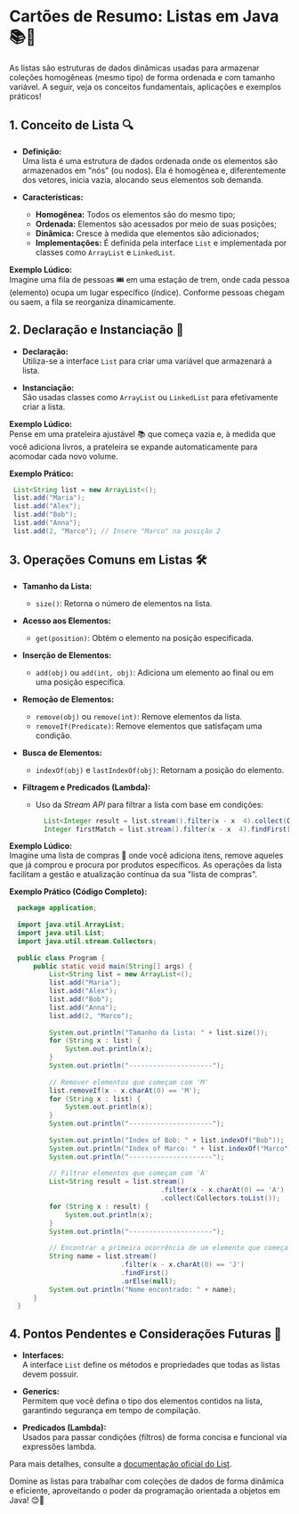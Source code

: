 # Cartões de Resumo: Listas em Java 📚📝

  As listas são estruturas de dados dinâmicas usadas para armazenar coleções homogêneas (mesmo tipo) de forma ordenada e com tamanho variável. A seguir, veja os conceitos fundamentais, aplicações e exemplos práticos!


## 1. Conceito de Lista 🔍

  - **Definição:**  
    Uma lista é uma estrutura de dados ordenada onde os elementos são armazenados em "nós" (ou nodos). Ela é homogênea e, diferentemente dos vetores, inicia vazia, alocando seus elementos sob demanda.
  
  - **Características:**  
    - **Homogênea:** Todos os elementos são do mesmo tipo;  
    - **Ordenada:** Elementos são acessados por meio de suas posições;  
    - **Dinâmica:** Cresce à medida que elementos são adicionados;  
    - **Implementações:** É definida pela interface `List` e implementada por classes como `ArrayList` e `LinkedList`.

  **Exemplo Lúdico:**  
  Imagine uma fila de pessoas 🎟️ em uma estação de trem, onde cada pessoa (elemento) ocupa um lugar específico (índice). Conforme pessoas chegam ou saem, a fila se reorganiza dinamicamente.


## 2. Declaração e Instanciação 🔧

  - **Declaração:**  
    Utiliza-se a interface `List` para criar uma variável que armazenará a lista.
  
  - **Instanciação:**  
    São usadas classes como `ArrayList` ou `LinkedList` para efetivamente criar a lista.

  **Exemplo Lúdico:**  
  Pense em uma prateleira ajustável 📚 que começa vazia e, à medida que você adiciona livros, a prateleira se expande automaticamente para acomodar cada novo volume.

  **Exemplo Prático:**
   ```java
    List<String list = new ArrayList<();
    list.add("Maria");
    list.add("Alex");
    list.add("Bob");
    list.add("Anna");
    list.add(2, "Marco"); // Insere "Marco" na posição 2
   ```


## 3. Operações Comuns em Listas 🛠️

  - **Tamanho da Lista:**  
    - `size()`: Retorna o número de elementos na lista.
  
  - **Acesso aos Elementos:**  
    - `get(position)`: Obtém o elemento na posição especificada.
  
  - **Inserção de Elementos:**  
    - `add(obj)` ou `add(int, obj)`: Adiciona um elemento ao final ou em uma posição específica.
  
  - **Remoção de Elementos:**  
    - `remove(obj)` ou `remove(int)`: Remove elementos da lista.  
    - `removeIf(Predicate)`: Remove elementos que satisfaçam uma condição.
  
  - **Busca de Elementos:**  
    - `indexOf(obj)` e `lastIndexOf(obj)`: Retornam a posição do elemento.
  
  - **Filtragem e Predicados (Lambda):**  
    - Uso da *Stream API* para filtrar a lista com base em condições:
      ```java
        List<Integer result = list.stream().filter(x - x  4).collect(Collectors.toList());
        Integer firstMatch = list.stream().filter(x - x  4).findFirst().orElse(null);
       ```

  **Exemplo Lúdico:**  
  Imagine uma lista de compras 🛒 onde você adiciona itens, remove aqueles que já comprou e procura por produtos específicos. As operações da lista facilitam a gestão e atualização contínua da sua "lista de compras".

 **Exemplo Prático (Código Completo):**
  ```java
    package application;
    
    import java.util.ArrayList;
    import java.util.List;
    import java.util.stream.Collectors;
    
    public class Program {
        public static void main(String[] args) {
            List<String list = new ArrayList<();
            list.add("Maria");
            list.add("Alex");
            list.add("Bob");
            list.add("Anna");
            list.add(2, "Marco");
            
            System.out.println("Tamanho da lista: " + list.size());
            for (String x : list) {
                System.out.println(x);
            }
            System.out.println("---------------------");
            
            // Remover elementos que começam com 'M'
            list.removeIf(x - x.charAt(0) == 'M');
            for (String x : list) {
                System.out.println(x);
            }
            System.out.println("---------------------");
            
            System.out.println("Index of Bob: " + list.indexOf("Bob"));
            System.out.println("Index of Marco: " + list.indexOf("Marco"));
            System.out.println("---------------------");
            
            // Filtrar elementos que começam com 'A'
            List<String result = list.stream()
                                        .filter(x - x.charAt(0) == 'A')
                                        .collect(Collectors.toList());
            for (String x : result) {
                System.out.println(x);
            }
            System.out.println("---------------------");
            
            // Encontrar a primeira ocorrência de um elemento que começa com 'J'
            String name = list.stream()
                              .filter(x - x.charAt(0) == 'J')
                              .findFirst()
                              .orElse(null);
            System.out.println("Nome encontrado: " + name);
        }
    }
 ```


## 4. Pontos Pendentes e Considerações Futuras 📝

  - **Interfaces:**  
    A interface `List` define os métodos e propriedades que todas as listas devem possuir.
  
  - **Generics:**  
    Permitem que você defina o tipo dos elementos contidos na lista, garantindo segurança em tempo de compilação.
  
  - **Predicados (Lambda):**  
    Usados para passar condições (filtros) de forma concisa e funcional via expressões lambda.

  Para mais detalhes, consulte a [documentação oficial do List](https://docs.oracle.com/javase/10/docs/api/java/util/List.html).


Domine as listas para trabalhar com coleções de dados de forma dinâmica e eficiente, aproveitando o poder da programação orientada a objetos em Java! 😊🚀
